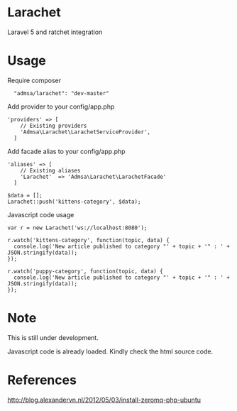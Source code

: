# Larachet
Laravel 5 and ratchet integration

# Usage

Require composer
```
  "admsa/larachet": "dev-master"
```

Add provider to your config/app.php

```
'providers' => [
    // Existing providers
    'Admsa\Larachet\LarachetServiceProvider',
  ]
```

Add facade alias to your config/app.php

```
'aliases' => [
    // Existing aliases
    'Larachet'  => 'Admsa\Larachet\LarachetFacade'
  ]
```

```
$data = [];
Larachet::push('kittens-category', $data);
```

Javascript code usage

```
var r = new Larachet('ws://localhost:8080');

r.watch('kittens-category', function(topic, data) {
  console.log('New article published to category "' + topic + '" : ' + JSON.stringify(data));
});

r.watch('puppy-category', function(topic, data) {
  console.log('New article published to category "' + topic + '" : ' + JSON.stringify(data));
});
```

# Note
This is still under development.

Javascript code is already loaded. Kindly check the html source code.

# References
http://blog.alexandervn.nl/2012/05/03/install-zeromq-php-ubuntu
